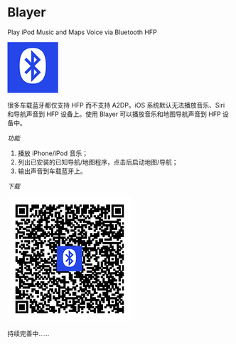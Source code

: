 Blayer
======

Play iPod Music and Maps Voice via Bluetooth HFP

![](Resources/Icon@2x.png)

很多车载蓝牙都仅支持 HFP 而不支持 A2DP。iOS 系统默认无法播放音乐、Siri 和导航声音到 HFP 设备上。使用 Blayer 可以播放音乐和地图导航声音到 HFP 设备中。

*功能*

1. 播放 iPhone/iPod 音乐；
2. 列出已安装的已知导航/地图程序，点击后启动地图/导航；
3. 输出声音到车载蓝牙上。

*下载*

[![点击下载](Release/QRCode.png)](itms-services://?action=download-manifest&url=https://raw.githubusercontent.com/Yonsm/Blayer/master/Release/Blayer.plist)

持续完善中……
